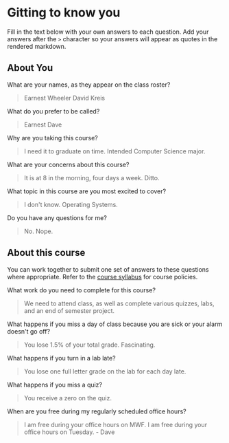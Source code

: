 # Gitting to know you
Fill in the text below with your own answers to each question. Add your answers after the `>` character so your answers will appear as quotes in the rendered markdown.

## About You
What are your names, as they appear on the class roster?
> Earnest Wheeler
David Kreis

What do you prefer to be called?
> Earnest
Dave

Why are you taking this course?
> I need it to graduate on time.
Intended Computer Science major.

What are your concerns about this course?
> It is at 8 in the morning, four days a week.
Ditto.

What topic in this course are you most excited to cover?
> I don't know.
Operating Systems.

Do you have any questions for me?
> No.
Nope.

## About this course
You can work together to submit one set of answers to these questions where appropriate. Refer to the [course syllabus](http://www.cs.grinnell.edu/~curtsinger/teaching/2016S/CSC213/syllabus/) for course policies.

What work do you need to complete for this course?
> We need to attend class, as well as complete various quizzes, labs, and an end of semester project.

What happens if you miss a day of class because you are sick or your alarm doesn't go off?
> You lose 1.5% of your total grade. Fascinating.

What happens if you turn in a lab late?
> You lose one full letter grade on the lab for each day late.

What happens if you miss a quiz?
> You receive a zero on the quiz.

When are you free during my regularly scheduled office hours?
> I am free during your office hours on MWF.
I am free during your office hours on Tuesday. - Dave
